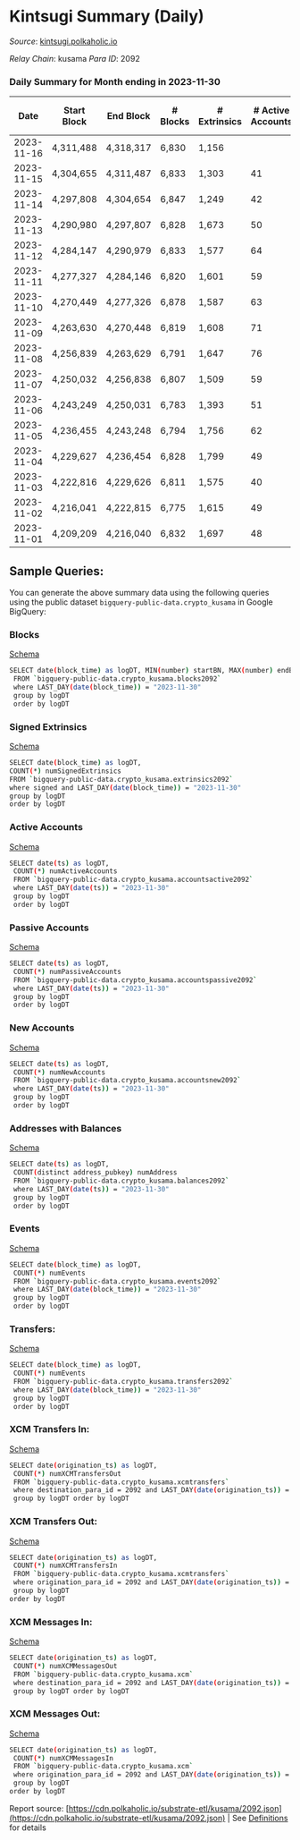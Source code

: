 # Kintsugi Summary (Daily)

_Source_: [kintsugi.polkaholic.io](https://kintsugi.polkaholic.io)

*Relay Chain*: kusama
*Para ID*: 2092



### Daily Summary for Month ending in 2023-11-30


| Date    | Start Block | End Block | # Blocks | # Extrinsics | # Active Accounts | # Passive Accounts | # New Accounts | # Addresses | # Events  | # Transfers ($USD) | # XCM Transfers In ($USD) | # XCM Transfers Out ($USD) | # XCM In | # XCM Out | Issues |
|---------|-------------|-----------|----------|--------------|-------------------|--------------------|----------------|-------------|-----------|--------------------|---------------------------|----------------------------|----------|-----------|--------|
| 2023-11-16 | 4,311,488 | 4,318,317 | 6,830 | 1,156 |  |  |  |  | 60,517 | 6,913 ($7,730.65) | 3 ($15.66) | 2 ($392.02) | 5 | 2 |  |
| 2023-11-15 | 4,304,655 | 4,311,487 | 6,833 | 1,303 | 41 | 10 | 1 | 16,759 | 61,872 | 7,041 ($9,272.50) |   |   |  | 1 |  |
| 2023-11-14 | 4,297,808 | 4,304,654 | 6,847 | 1,249 | 42 | 8 |  | 16,758 | 60,664 | 6,869 ($793.61) | 2 ($14.56) | 3 ($1,558.43) | 7 | 8 |  |
| 2023-11-13 | 4,290,980 | 4,297,807 | 6,828 | 1,673 | 50 | 10 | 2 | 16,758 | 62,362 | 6,893 ($3,632.15) | 7 ($338.85) | 5 ($84.35) | 15 | 8 |  |
| 2023-11-12 | 4,284,147 | 4,290,979 | 6,833 | 1,577 | 64 | 10 |  | 16,756 | 62,271 | 6,924 ($7,813.03) | 13 ($475.33) | 2 ($7.57) | 38 | 11 |  |
| 2023-11-11 | 4,277,327 | 4,284,146 | 6,820 | 1,601 | 59 | 9 |  | 16,752 | 62,155 | 6,879 ($1,940.42) | 3 ($11.67) | 2 ($163.95) | 9 | 3 |  |
| 2023-11-10 | 4,270,449 | 4,277,326 | 6,878 | 1,587 | 63 | 12 | 3 | 16,752 | 62,664 | 6,957 ($3,215.48) | 2 ($0.50) | 2 ($12.64) | 19 | 14 |  |
| 2023-11-09 | 4,263,630 | 4,270,448 | 6,819 | 1,608 | 71 | 13 | 3 | 16,749 | 62,168 | 6,927 ($4,730.43) | 2 ($27.15) | 10 ($382.96) | 20 | 15 |  |
| 2023-11-08 | 4,256,839 | 4,263,629 | 6,791 | 1,647 | 76 | 11 |  | 16,746 | 62,109 | 6,901 ($4,623.50) | 7 ($151.74) | 6 ($390.62) | 11 | 22 |  |
| 2023-11-07 | 4,250,032 | 4,256,838 | 6,807 | 1,509 | 59 | 11 | 3 | 16,746 | 61,896 | 6,944 ($4,730.89) | 17 ($444.48) | 9  | 101 | 116 |  |
| 2023-11-06 | 4,243,249 | 4,250,031 | 6,783 | 1,393 | 51 | 12 |  | 16,743 | 60,961 | 6,860 ($12,827.12) | 5 ($97.25) | 8  | 14 | 16 |  |
| 2023-11-05 | 4,236,455 | 4,243,248 | 6,794 | 1,756 | 62 | 11 | 1 | 16,743 | 62,753 | 6,910 ($6,478.10) | 4 ($92.85) | 17  | 26 | 41 |  |
| 2023-11-04 | 4,229,627 | 4,236,454 | 6,828 | 1,799 | 49 | 11 | 3 | 16,742 | 62,978 | 6,877 ($1,175.88) | 6 ($329.41) | 4 ($24.80) | 12 | 11 |  |
| 2023-11-03 | 4,222,816 | 4,229,626 | 6,811 | 1,575 | 40 | 8 |  | 16,739 | 61,760 | 6,860 ($1,337.02) | 2 ($45.28) | 4 ($165.12) | 6 | 8 |  |
| 2023-11-02 | 4,216,041 | 4,222,815 | 6,775 | 1,615 | 49 | 10 |  | 16,739 | 61,802 | 6,831 ($1,254.32) | 5 ($88.46) | 3 ($275.10) | 11 | 9 |  |
| 2023-11-01 | 4,209,209 | 4,216,040 | 6,832 | 1,697 | 48 | 10 |  | 16,739 | 62,465 | 6,891 ($2,018.56) | 5 ($56.39) | 4 ($255.80) | 10 | 8 |  |

## Sample Queries:
You can generate the above summary data using the following queries using the public dataset `bigquery-public-data.crypto_kusama` in Google BigQuery:


### Blocks 

[Schema](https://github.com/colorfulnotion/substrate-etl/blob/main/schema/blocks.json)

```bash
SELECT date(block_time) as logDT, MIN(number) startBN, MAX(number) endBN, COUNT(*) numBlocks 
 FROM `bigquery-public-data.crypto_kusama.blocks2092`  
 where LAST_DAY(date(block_time)) = "2023-11-30" 
 group by logDT 
 order by logDT
```

### Signed Extrinsics 

[Schema](https://github.com/colorfulnotion/substrate-etl/blob/main/schema/extrinsics.json)

```bash
SELECT date(block_time) as logDT, 
COUNT(*) numSignedExtrinsics 
FROM `bigquery-public-data.crypto_kusama.extrinsics2092`  
where signed and LAST_DAY(date(block_time)) = "2023-11-30" 
group by logDT 
order by logDT
```

### Active Accounts 

[Schema](https://github.com/colorfulnotion/substrate-etl/blob/main/schema/accountsactive.json)

```bash
SELECT date(ts) as logDT, 
 COUNT(*) numActiveAccounts 
 FROM `bigquery-public-data.crypto_kusama.accountsactive2092` 
 where LAST_DAY(date(ts)) = "2023-11-30" 
 group by logDT 
 order by logDT
```

### Passive Accounts 

[Schema](https://github.com/colorfulnotion/substrate-etl/blob/main/schema/accountspassive.json)

```bash
SELECT date(ts) as logDT, 
 COUNT(*) numPassiveAccounts 
 FROM `bigquery-public-data.crypto_kusama.accountspassive2092` 
 where LAST_DAY(date(ts)) = "2023-11-30" 
 group by logDT 
 order by logDT
```

### New Accounts 

[Schema](https://github.com/colorfulnotion/substrate-etl/blob/main/schema/accountsnew.json)

```bash
SELECT date(ts) as logDT, 
 COUNT(*) numNewAccounts 
 FROM `bigquery-public-data.crypto_kusama.accountsnew2092` 
 where LAST_DAY(date(ts)) = "2023-11-30" 
 group by logDT
 order by logDT
```

### Addresses with Balances 

[Schema](https://github.com/colorfulnotion/substrate-etl/blob/main/schema/balances.json)

```bash
SELECT date(ts) as logDT,
 COUNT(distinct address_pubkey) numAddress 
 FROM `bigquery-public-data.crypto_kusama.balances2092` 
 where LAST_DAY(date(ts)) = "2023-11-30" 
 group by logDT 
 order by logDT
```

### Events 

[Schema](https://github.com/colorfulnotion/substrate-etl/blob/main/schema/events.json)

```bash
SELECT date(block_time) as logDT, 
 COUNT(*) numEvents 
 FROM `bigquery-public-data.crypto_kusama.events2092` 
 where LAST_DAY(date(block_time)) = "2023-11-30" 
 group by logDT 
 order by logDT
```

### Transfers:

[Schema](https://github.com/colorfulnotion/substrate-etl/blob/main/schema/transfers.json)

```bash
SELECT date(block_time) as logDT, 
 COUNT(*) numEvents 
 FROM `bigquery-public-data.crypto_kusama.transfers2092` 
 where LAST_DAY(date(block_time)) = "2023-11-30" 
 group by logDT 
 order by logDT
```

### XCM Transfers In: 

[Schema](https://github.com/colorfulnotion/substrate-etl/blob/main/schema/xcmtransfers.json)

```bash
SELECT date(origination_ts) as logDT, 
 COUNT(*) numXCMTransfersOut 
 FROM `bigquery-public-data.crypto_kusama.xcmtransfers` 
 where destination_para_id = 2092 and LAST_DAY(date(origination_ts)) = "2023-11-30" 
 group by logDT order by logDT
```

### XCM Transfers Out: 

[Schema](https://github.com/colorfulnotion/substrate-etl/blob/main/schema/xcmtransfers.json)

```bash
SELECT date(origination_ts) as logDT, 
 COUNT(*) numXCMTransfersIn 
 FROM `bigquery-public-data.crypto_kusama.xcmtransfers` 
 where origination_para_id = 2092 and LAST_DAY(date(origination_ts)) = "2023-11-30" 
 group by logDT 
order by logDT
```

### XCM Messages In: 

[Schema](https://github.com/colorfulnotion/substrate-etl/blob/main/schema/xcm.json)

```bash
SELECT date(origination_ts) as logDT, 
 COUNT(*) numXCMMessagesOut 
 FROM `bigquery-public-data.crypto_kusama.xcm` 
 where destination_para_id = 2092 and LAST_DAY(date(origination_ts)) = "2023-11-30" 
 group by logDT order by logDT
```

### XCM Messages Out: 

[Schema](https://github.com/colorfulnotion/substrate-etl/blob/main/schema/xcm.json)

```bash
SELECT date(origination_ts) as logDT, 
 COUNT(*) numXCMMessagesIn 
 FROM `bigquery-public-data.crypto_kusama.xcm` 
 where origination_para_id = 2092 and LAST_DAY(date(origination_ts)) = "2023-11-30" 
 group by logDT 
order by logDT
```


Report source: [https://cdn.polkaholic.io/substrate-etl/kusama/2092.json](https://cdn.polkaholic.io/substrate-etl/kusama/2092.json) | See [Definitions](/DEFINITIONS.md) for details
